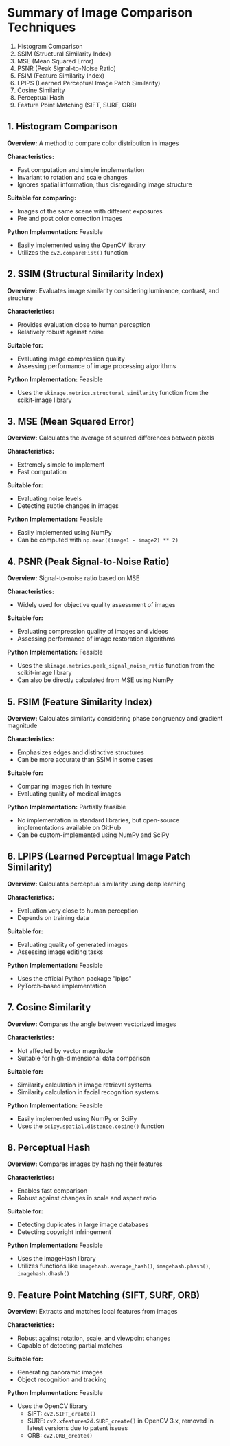 # Summary of Image Comparison Techniques

1. Histogram Comparison
2. SSIM (Structural Similarity Index)
3. MSE (Mean Squared Error)
4. PSNR (Peak Signal-to-Noise Ratio)
5. FSIM (Feature Similarity Index)
6. LPIPS (Learned Perceptual Image Patch Similarity)
7. Cosine Similarity
8. Perceptual Hash
9. Feature Point Matching (SIFT, SURF, ORB)

## 1. Histogram Comparison

**Overview:** A method to compare color distribution in images

**Characteristics:**
- Fast computation and simple implementation
- Invariant to rotation and scale changes
- Ignores spatial information, thus disregarding image structure

**Suitable for comparing:**
- Images of the same scene with different exposures
- Pre and post color correction images

**Python Implementation:** Feasible
- Easily implemented using the OpenCV library
- Utilizes the `cv2.compareHist()` function

## 2. SSIM (Structural Similarity Index)

**Overview:** Evaluates image similarity considering luminance, contrast, and structure

**Characteristics:**
- Provides evaluation close to human perception
- Relatively robust against noise

**Suitable for:**
- Evaluating image compression quality
- Assessing performance of image processing algorithms

**Python Implementation:** Feasible
- Uses the `skimage.metrics.structural_similarity` function from the scikit-image library

## 3. MSE (Mean Squared Error)

**Overview:** Calculates the average of squared differences between pixels

**Characteristics:**
- Extremely simple to implement
- Fast computation

**Suitable for:**
- Evaluating noise levels
- Detecting subtle changes in images

**Python Implementation:** Feasible
- Easily implemented using NumPy
- Can be computed with `np.mean((image1 - image2) ** 2)`

## 4. PSNR (Peak Signal-to-Noise Ratio)

**Overview:** Signal-to-noise ratio based on MSE

**Characteristics:**
- Widely used for objective quality assessment of images

**Suitable for:**
- Evaluating compression quality of images and videos
- Assessing performance of image restoration algorithms

**Python Implementation:** Feasible
- Uses the `skimage.metrics.peak_signal_noise_ratio` function from the scikit-image library
- Can also be directly calculated from MSE using NumPy

## 5. FSIM (Feature Similarity Index)

**Overview:** Calculates similarity considering phase congruency and gradient magnitude

**Characteristics:**
- Emphasizes edges and distinctive structures
- Can be more accurate than SSIM in some cases

**Suitable for:**
- Comparing images rich in texture
- Evaluating quality of medical images

**Python Implementation:** Partially feasible
- No implementation in standard libraries, but open-source implementations available on GitHub
- Can be custom-implemented using NumPy and SciPy

## 6. LPIPS (Learned Perceptual Image Patch Similarity)

**Overview:** Calculates perceptual similarity using deep learning

**Characteristics:**
- Evaluation very close to human perception
- Depends on training data

**Suitable for:**
- Evaluating quality of generated images
- Assessing image editing tasks

**Python Implementation:** Feasible
- Uses the official Python package "lpips"
- PyTorch-based implementation

## 7. Cosine Similarity

**Overview:** Compares the angle between vectorized images

**Characteristics:**
- Not affected by vector magnitude
- Suitable for high-dimensional data comparison

**Suitable for:**
- Similarity calculation in image retrieval systems
- Similarity calculation in facial recognition systems

**Python Implementation:** Feasible
- Easily implemented using NumPy or SciPy
- Uses the `scipy.spatial.distance.cosine()` function

## 8. Perceptual Hash

**Overview:** Compares images by hashing their features

**Characteristics:**
- Enables fast comparison
- Robust against changes in scale and aspect ratio

**Suitable for:**
- Detecting duplicates in large image databases
- Detecting copyright infringement

**Python Implementation:** Feasible
- Uses the ImageHash library
- Utilizes functions like `imagehash.average_hash()`, `imagehash.phash()`, `imagehash.dhash()`

## 9. Feature Point Matching (SIFT, SURF, ORB)

**Overview:** Extracts and matches local features from images

**Characteristics:**
- Robust against rotation, scale, and viewpoint changes
- Capable of detecting partial matches

**Suitable for:**
- Generating panoramic images
- Object recognition and tracking

**Python Implementation:** Feasible
- Uses the OpenCV library
  - SIFT: `cv2.SIFT_create()`
  - SURF: `cv2.xfeatures2d.SURF_create()` in OpenCV 3.x, removed in latest versions due to patent issues
  - ORB: `cv2.ORB_create()`